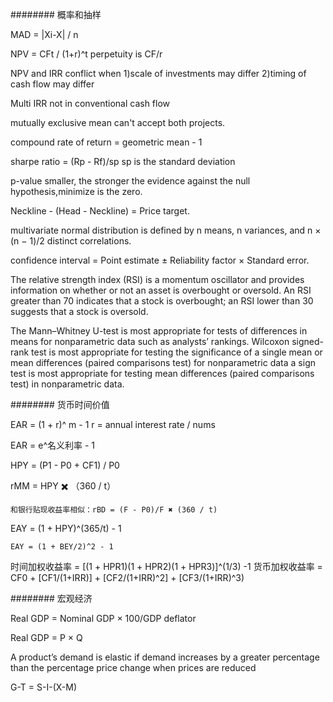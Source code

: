 ########  概率和抽样

MAD = |Xi-X| / n

NPV = CFt / (1+r)^t
	perpetuity is CF/r

NPV and IRR conflict when 
	1)scale of investments may differ
	2)timing of cash flow may differ

Multi IRR not in conventional cash flow

mutually exclusive mean can't accept both projects.

compound rate of return = geometric mean - 1

sharpe ratio = (Rp - Rf)/sp   sp is the standard deviation

p-value smaller, the stronger the evidence against the null hypothesis,minimize is the zero.

Neckline - (Head - Neckline) = Price target.

multivariate normal distribution is defined by n means, n variances, and n × (n − 1)/2 distinct correlations.

confidence interval = Point estimate ± Reliability factor × Standard error. 

The relative strength index (RSI) is a momentum oscillator and provides information on whether or not an asset is overbought or oversold. An RSI greater than 70 indicates that a stock is overbought; an RSI lower than 30 suggests that a stock is oversold.

The Mann–Whitney U-test is most appropriate for tests of differences in means for nonparametric data such as analysts’ rankings.
Wilcoxon signed-rank test is most appropriate for testing the significance of a single mean or mean differences (paired comparisons test) for nonparametric data
a sign test is most appropriate for testing mean differences (paired comparisons test) in nonparametric data.
	

	
########  货币时间价值

EAR = (1 + r)^ m - 1   r = annual interest rate / nums

EAR = e^名义利率 - 1

HPY = (P1 - P0 + CF1) / P0

rMM = HPY ✖️ （360 / t）

	和银行贴现收益率相似：rBD = (F - P0)/F ✖️ (360 / t)

EAY = (1 + HPY)^(365/t) - 1

	EAY = (1 + BEY/2)^2 - 1 
	

时间加权收益率 = [(1 + HPR1)(1 + HPR2)(1 + HPR3)]^(1/3) -1
货币加权收益率 = CF0 + [CF1/(1+IRR)] + [CF2/(1+IRR)^2] + [CF3/(1+IRR)^3)

######## 宏观经济

Real GDP = Nominal GDP × 100/GDP deflator

Real GDP = P × Q

A product’s demand is elastic if demand increases by a greater percentage than the percentage price change when prices are reduced

G-T = S-I-(X-M)


